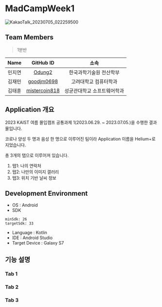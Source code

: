 # MadCampWeek1
![KakaoTalk_20230705_022259500](https://github.com/mistercoin818/MadCampWeek1/assets/63841863/a9c72c29-44ec-4d70-b529-c1ee10e652b2)


## Team Members
> 1분반

|  Name  |                    GitHub ID                    |          소속           |
| :----: | :---------------------------------------------: | :---------------------: |
| 민지연 |    [Odung2](https://github.com/Odung2)    | 한국과학기술원 전산학부 |
| 김재민 | [goodjm0698](https://github.com/goodjm0698) |    고려대학교 컴퓨터학과    |
| 김태훈 | [mistercoin818](https://github.com/mistercoin818) |    성균관대학교 소프트웨어학과    |


## Application 개요
2023 KAIST 여름 몰입캠프 공통과제 1(2023.06.29. ~ 2023.07.05.)을 수행한 결과물입니다.


코로나 양성 두 명과 음성 한 명으로 이루어진 팀이라 Application 이름을 Helium+로 지었습니다.


총 3개의 탭으로 이루어져 있습니다.
1. 탭1: 나의 연락처
2. 탭2: 나만의 이미지 갤러리
3. 탭3: 위치 기반 날씨 정보


## Development Environment
* OS : Android
* SDK 
```
minSdk: 26
targetSdk: 33
```
* Language : Kotlin
* IDE : Android Studio
* Target Device : Galaxy S7

## 기능 설명


### Tab 1


### Tab 2


### Tab 3


